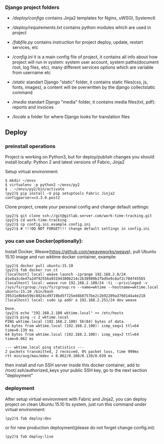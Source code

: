 ### Django project folders

+ */deploy/configs*
    contains Jinja2 templates for Nginx, uWSGI, Systemctl

+ */deploy/requirements.txt*
    contains python modules which are used in project

+ */fabfile.py*
    contains instruction for project deploy, update, restart services, etc

+ */config.ini*
    it is a main config file of project, it contains all info about
    how project will run in system: system user account, system paths(document root, log files, etc),
    many different services options which are variable from username etc

+ */static*
    standart Django "static" folder, it contains static files(css, js, fonts, images),
    a content will be overwritten by the django collectstatic command

+ */media*
    standart Django "media" folder, it contains media files(txt, pdf): reports and invoices

+ */locale*
    a folder for where Django looks for translation files

## Deploy

### preinstall operations

Project is working on Python3, but for deploy/publish changes you should install locally:
Python 2 and latest versions of Fabric, Jinja2

Setup virtual environment:

```shell
$ mkdir ~/envs
$ virtualenv -p python2 ~/envs/py2
$ . ~/envs/py2/bin/activate
(py2)$ pip install -U pip setuptools Fabric Jinja2 configparser==3.3.0.post2
```

Clone project, create your personal config and change default settings:

```shell
(py2)$ git clone ssh://git@gitlab.server.com/work-time-tracking.git
(py2)$ cd work-time-tracking
(py2)$ cp config.ini.example config.ini
(py2)$ # !!!DO NOT FORGET!!! change default settings in config.ini
```

### you can use Docker(optionally):

Install Docker, Weave(https://github.com/weaveworks/weave),
pull Ubuntu 15.10 image and run wktime docker container, example:

```shell
(py2)$ docker pull ubuntu:15.10
(py2)$ fab docker_run_ct
[localhost] local: weave launch -iprange 192.168.2.0/24
d1e8a3cded7a2df92556a93194380b214c2b38989b1fbd5e9c6af2c704f45565
[localhost] local: weave run 192.168.2.100/24 -ti --privileged -v /sys/fs/cgroup:/sys/fs/cgroup:ro --name=wktime --hostname=wktime.local ubuntu:15.10 /bin/bash
39531e8b6e59bc8024cd9719bd5f725ed4b8757be2c2b92209a3760144a4e218
[localhost] local: sudo ip addr a 192.168.2.251/24 dev weave

Done.
(py2)$ echo "192.168.2.100 wktime.local" >> /etc/hosts
(py2)$ ping -c 2 wktime.local
PING wktime.local (192.168.2.100) 56(84) bytes of data.
64 bytes from wktime.local (192.168.2.100): icmp_seq=1 ttl=64 time=0.139 ms
64 bytes from wktime.local (192.168.2.100): icmp_seq=2 ttl=64 time=0.062 ms

--- wktime.local ping statistics ---
2 packets transmitted, 2 received, 0% packet loss, time 999ms
rtt min/avg/max/mdev = 0.062/0.100/0.139/0.039 ms
```

then install and run SSH server inside this docker container,
add to /root/.ssh/authorized_keys your public SSH key,
go to the next section "deployment"

### deployment

After setup virtual environment with Fabric and Jinja2,
you can deploy project on clean Ubuntu 15.10 lts system,
just run this command under virtual environment:

```shell
(py2)$ fab deploy:dev
```

or for new production deployment(please do not forget change config.ini):

```shell
(py2)$ fab deploy:live
```
